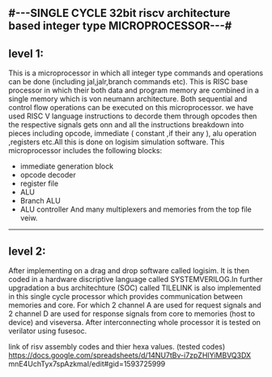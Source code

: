 #---SINGLE CYCLE 32bit riscv architecture based integer type MICROPROCESSOR---#
-------
level 1:
-------
This is a microprocessor in which all integer 
type commands and operations can be done 
(including jal,jalr,branch commands etc). 
This is RISC base processor in which their both data
and program memory are combined in a single
memory which is von neumann architecture. Both 
sequential and control flow operations can be 
executed on this microprocessor. we have used RISC V
language instructions to decorde them through opcodes
then the respective signals gets onn and all the 
instructions breakdown into pieces including 
opcode, immediate ( constant ,if their any ),
alu operation ,registers etc.All this is done on 
logisim simulation software. This microprocessor 
includes the following blocks:
- immediate generation block 
- opcode decoder 
- register file
- ALU 
- Branch ALU 
- ALU controller 
And many multiplexers and memories from the top file veiw.
-------
level 2:
-------
After implementing on a drag and drop software called 
logisim. It is then coded in a hardware discriptive language
called SYSTEMVERILOG.In further upgradation a bus architechture
(SOC) called TILELINK is also implemented in this single cycle
processor which provides communication between memories and core.
For which 2 channel A are used for request signals 
and 2 channel D are used for response signals from core to
memories (host to device) and viseversa.
After interconnecting whole processor it is tested on verilator
using fusesoc. 

link of risv assembly codes and thier hexa values. (tested codes)
https://docs.google.com/spreadsheets/d/14NU7tBv-i7zpZHIYiMBVQ3DX
mnE4UchTyx7spAzkmaI/edit#gid=1593725999